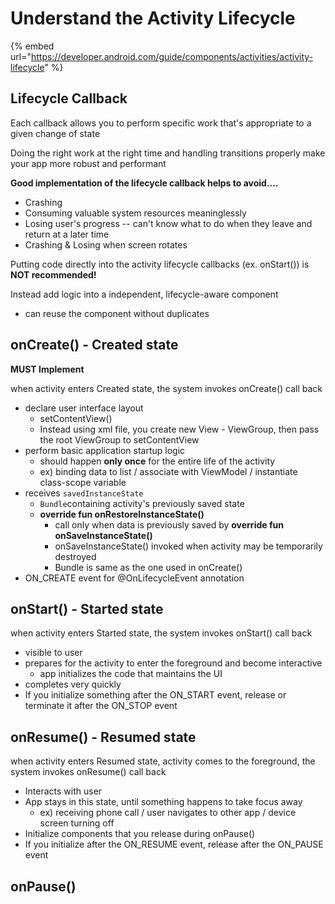 # Understand the Activity Lifecycle

{% embed url="https://developer.android.com/guide/components/activities/activity-lifecycle" %}

## Lifecycle Callback

Each callback allows you to perform specific work that's appropriate to a given change of state

Doing the right work at the right time and handling transitions properly make your app more robust and performant

**Good implementation of the lifecycle callback helps to avoid....**

* Crashing
* Consuming valuable system resources meaninglessly 
* Losing user's progress -- can't know what to do when they leave and return at a later time
* Crashing & Losing when screen rotates

Putting code directly into the activity lifecycle callbacks \(ex. onStart\(\)\) is  **NOT recommended!**

Instead add logic into a independent, lifecycle-aware component

* can reuse the component without duplicates

## onCreate\(\) - Created state

**MUST Implement**

when activity enters Created state, the system invokes onCreate\(\) call back

* declare user interface layout
  * setContentView\(\)
  * Instead using xml file, you create new View - ViewGroup, then pass the root ViewGroup to setContentView
* perform basic application startup logic 
  * should happen **only once** for the entire life of the activity
  * ex\) binding data to list / associate with ViewModel / instantiate class-scope variable
* receives `savedInstanceState`
  * `Bundle`containing activity's previously saved state
  * **override fun onRestoreInstanceState\(\)**
    * call only when data is previously saved by **override fun onSaveInstanceState\(\)**
    * onSaveInstanceState\(\) invoked when activity may be temporarily destroyed
    * Bundle is same as the one used in onCreate\(\)
* ON\_CREATE event for @OnLifecycleEvent annotation



## onStart\(\) - Started state

when activity enters Started state, the system invokes onStart\(\) call back

* visible to user
* prepares for the activity to enter the foreground and become interactive
  * app initializes the code that maintains the UI
* completes very quickly
* If you initialize something after the ON\_START event, release or terminate it after the ON\_STOP event

## onResume\(\) - Resumed state

when activity enters Resumed state, activity comes to the foreground, the system invokes onResume\(\) call back

* Interacts with user
* App stays in this state, until something happens to take focus away
  * ex\) receiving phone call / user navigates to other app / device screen turning off
* Initialize components that you release during onPause\(\) 
* If you initialize after the ON\_RESUME event, release after the ON\_PAUSE event

## onPause\(\) 

